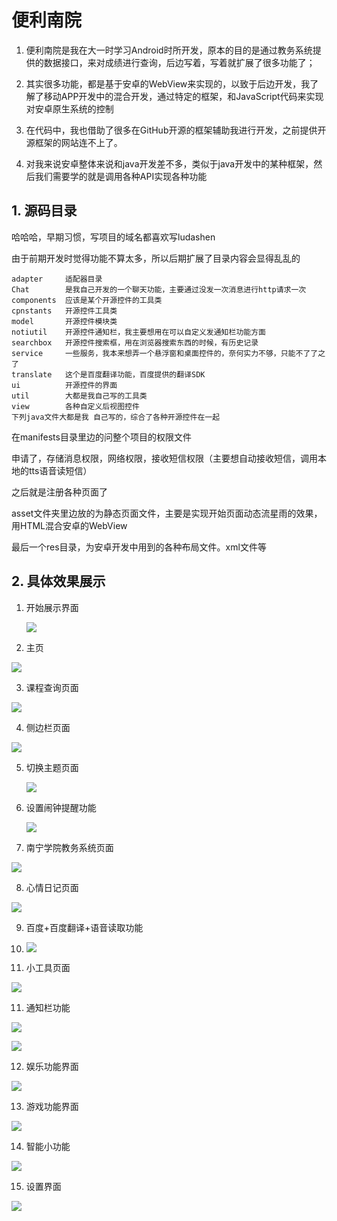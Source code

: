 # 便利南院



1. 便利南院是我在大一时学习Android时所开发，原本的目的是通过教务系统提供的数据接口，来对成绩进行查询，后边写着，写着就扩展了很多功能了；

2. 其实很多功能，都是基于安卓的WebView来实现的，以致于后边开发，我了解了移动APP开发中的混合开发，通过特定的框架，和JavaScript代码来实现对安卓原生系统的控制

3. 在代码中，我也借助了很多在GitHub开源的框架辅助我进行开发，之前提供开源框架的网站连不上了。

4. 对我来说安卓整体来说和java开发差不多，类似于java开发中的某种框架，然后我们需要学的就是调用各种API实现各种功能



## 1. 源码目录

哈哈哈，早期习惯，写项目的域名都喜欢写ludashen

由于前期开发时觉得功能不算太多，所以后期扩展了目录内容会显得乱乱的

```
adapter     适配器目录
Chat        是我自己开发的一个聊天功能，主要通过没发一次消息进行http请求一次
components  应该是某个开源控件的工具类
cpnstants   开源控件工具类
model       开源控件模块类
notiutil    开源控件通知栏，我主要想用在可以自定义发通知栏功能方面
searchbox   开源控件搜索框，用在浏览器搜索东西的时候，有历史记录
service     一些服务，我本来想弄一个悬浮窗和桌面控件的，奈何实力不够，只能不了了之了
translate   这个是百度翻译功能，百度提供的翻译SDK
ui          开源控件的界面
util        大都是我自己写的工具类
view        各种自定义后视图控件
下列java文件大都是我 自己写的，综合了各种开源控件在一起
```



在manifests目录里边的问整个项目的权限文件

申请了，存储消息权限，网络权限，接收短信权限（主要想自动接收短信，调用本地的tts语音读短信）

之后就是注册各种页面了

asset文件夹里边放的为静态页面文件，主要是实现开始页面动态流星雨的效果，用HTML混合安卓的WebView



最后一个res目录，为安卓开发中用到的各种布局文件。xml文件等

## 2. 具体效果展示

1. 开始展示界面

   ![](show/20.jpg)

2.  主页

   ![](show/2.jpg)

3.  课程查询页面

   ![](show/3.jpg)

4. 侧边栏页面

![](show/4.jpg)

5. 切换主题页面

   ![](show/5.jpg)

6. 设置闹钟提醒功能

   ![](show/6.jpg)

7. 南宁学院教务系统页面

![](show/7.jpg)

8. 心情日记页面

![](show/8.jpg)

9. 百度+百度翻译+语音读取功能
10. ![](show/9.jpg)

10. 小工具页面

![](show/11.jpg)

11. 通知栏功能

![](show/13.jpg)

![](show/12.jpg)

12. 娱乐功能界面

![](show/14.jpg)

13. 游戏功能界面

![](show/15.jpg)

14. 智能小功能

![](show/17.jpg)



15. 设置界面

![](show/18.jpg)
